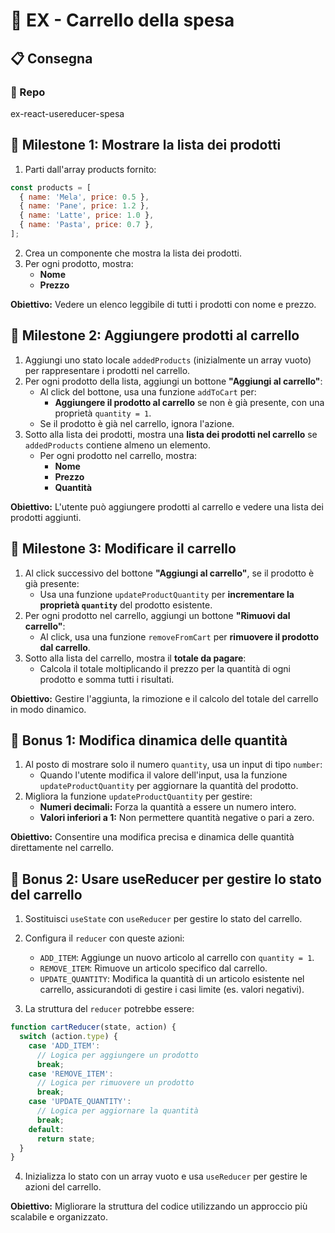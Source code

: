# 🛒 EX - Carrello della spesa

## 📋 Consegna

### 📁 Repo
ex-react-usereducer-spesa

## 🎯 Milestone 1: Mostrare la lista dei prodotti

1. Parti dall'array products fornito:

```javascript
const products = [
  { name: 'Mela', price: 0.5 },
  { name: 'Pane', price: 1.2 },
  { name: 'Latte', price: 1.0 },
  { name: 'Pasta', price: 0.7 },
];
```

2. Crea un componente che mostra la lista dei prodotti.
3. Per ogni prodotto, mostra:
   - **Nome**
   - **Prezzo**

**Obiettivo:** Vedere un elenco leggibile di tutti i prodotti con nome e prezzo.

## 🎯 Milestone 2: Aggiungere prodotti al carrello

1. Aggiungi uno stato locale `addedProducts` (inizialmente un array vuoto) per rappresentare i prodotti nel carrello.
2. Per ogni prodotto della lista, aggiungi un bottone **"Aggiungi al carrello"**:
   - Al click del bottone, usa una funzione `addToCart` per:
     - **Aggiungere il prodotto al carrello** se non è già presente, con una proprietà `quantity = 1`.
   - Se il prodotto è già nel carrello, ignora l'azione.
3. Sotto alla lista dei prodotti, mostra una **lista dei prodotti nel carrello** se `addedProducts` contiene almeno un elemento.
   - Per ogni prodotto nel carrello, mostra:
     - **Nome**
     - **Prezzo**
     - **Quantità**

**Obiettivo:** L'utente può aggiungere prodotti al carrello e vedere una lista dei prodotti aggiunti.

## 🎯 Milestone 3: Modificare il carrello

1. Al click successivo del bottone **"Aggiungi al carrello"**, se il prodotto è già presente:
   - Usa una funzione `updateProductQuantity` per **incrementare la proprietà `quantity`** del prodotto esistente.
2. Per ogni prodotto nel carrello, aggiungi un bottone **"Rimuovi dal carrello"**:
   - Al click, usa una funzione `removeFromCart` per **rimuovere il prodotto dal carrello**.
3. Sotto alla lista del carrello, mostra il **totale da pagare**:
   - Calcola il totale moltiplicando il prezzo per la quantità di ogni prodotto e somma tutti i risultati.

**Obiettivo:** Gestire l'aggiunta, la rimozione e il calcolo del totale del carrello in modo dinamico.

## 🎯 Bonus 1: Modifica dinamica delle quantità

1. Al posto di mostrare solo il numero `quantity`, usa un input di tipo `number`:
   - Quando l'utente modifica il valore dell'input, usa la funzione `updateProductQuantity` per aggiornare la quantità del prodotto.
2. Migliora la funzione `updateProductQuantity` per gestire:
   - **Numeri decimali:** Forza la quantità a essere un numero intero.
   - **Valori inferiori a 1:** Non permettere quantità negative o pari a zero.

**Obiettivo:** Consentire una modifica precisa e dinamica delle quantità direttamente nel carrello.

## 🎯 Bonus 2: Usare useReducer per gestire lo stato del carrello

1. Sostituisci `useState` con `useReducer` per gestire lo stato del carrello.
2. Configura il `reducer` con queste azioni:
   - `ADD_ITEM`: Aggiunge un nuovo articolo al carrello con `quantity = 1`.
   - `REMOVE_ITEM`: Rimuove un articolo specifico dal carrello.
   - `UPDATE_QUANTITY`: Modifica la quantità di un articolo esistente nel carrello, assicurandoti di gestire i casi limite (es. valori negativi).

3. La struttura del `reducer` potrebbe essere:

```javascript
function cartReducer(state, action) {
  switch (action.type) {
    case 'ADD_ITEM':
      // Logica per aggiungere un prodotto
      break;
    case 'REMOVE_ITEM':
      // Logica per rimuovere un prodotto
      break;
    case 'UPDATE_QUANTITY':
      // Logica per aggiornare la quantità
      break;
    default:
      return state;
  }
}
```

4. Inizializza lo stato con un array vuoto e usa `useReducer` per gestire le azioni del carrello.

**Obiettivo:** Migliorare la struttura del codice utilizzando un approccio più scalabile e organizzato.